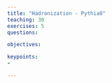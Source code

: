 ```yaml
---
title: "Hadronization - Pythia8"
teaching: 30
exercises: 5
questions:

objectives:

keypoints:
-

---
```


